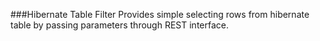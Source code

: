 ###Hibernate Table Filter
Provides simple selecting rows from hibernate table
by passing parameters through REST interface.


